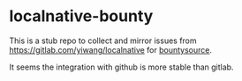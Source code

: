 # localnative-bounty

This is a stub repo to collect and mirror issues from https://gitlab.com/yiwang/localnative for [bountysource](https://www.bountysource.com/teams/localnative-bounty/issues).

It seems the integration with github is more stable than gitlab.
